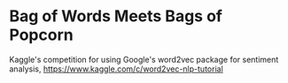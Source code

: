 Bag of Words Meets Bags of Popcorn
==================

Kaggle's competition for using Google's word2vec package for sentiment analysis, https://www.kaggle.com/c/word2vec-nlp-tutorial
